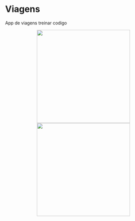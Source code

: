 # Viagens 
App de viagens treinar codigo

<p align="center">
  <img width=300" src="https://user-images.githubusercontent.com/65572894/131418586-ace4ee6b-860d-411a-9792-63d4c1622ca8.PNG">
                                                                                                                             <b>
  <img width=300" src="https://user-images.githubusercontent.com/65572894/131418586-ace4ee6b-860d-411a-9792-63d4c1622ca8.PNG">                                                                                                                           
  </p>
